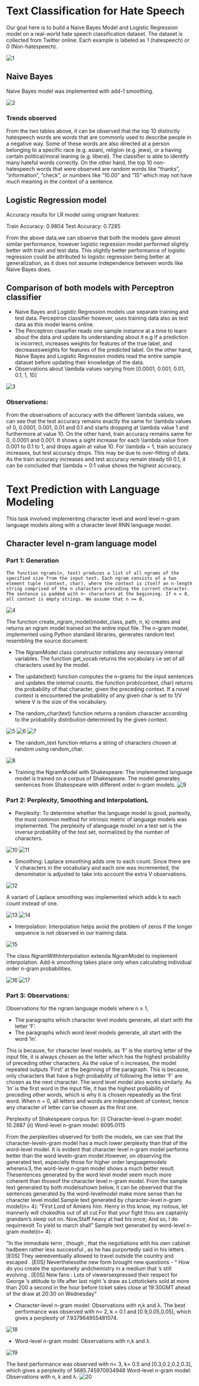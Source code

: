 # Text Classification for Hate Speech
  Our goal here is to build a Naive Bayes Model and Logistic Regression model on a real-world hate speech classification dataset. The dataset is collected from Twitter online. Each example is labeled as 1 (hatespeech) or 0 (Non-hatespeech).

![1](images/1.PNG)

## Naive Bayes 
  Naive Bayes model was implemented with add-1 smoothing.
  
![2](images/2.PNG)
  
### Trends observed
  From the two tables above, it can be observed that the top 10 distinctly hatespeech words are words that are commonly used to describe people in a negative way. Some of these words are also directed at a person belonging to a specific race (e.g. asian), religion (e.g. jews), or a having certain political/moral leaning (e.g. liberal). The classifier is able to identify many hateful words correctly. On the other hand, the top 10 non-hatespeech words that were observed are random words like ”thanks”, ”information”, ”check”, or numbers like ”10.00” and ”15” which may not have much meaning in the context of a sentence.
    
## Logistic Regression model
   Accuracy results for LR model using unigram features:
   
   Train Accuracy: 0.9804
   Test Accuracy: 0.7285
   
   From the above data,we can observe that both the models gave almost similar performance, however logistic regression model performed slightly better with train and test data. This slightly better performance of logistic regression could be attributed to logistic regression being better at generalization, as it does not assume independence between words like Naive Bayes does.
   
##  Comparison of both models with Perceptron classifier
 * Naive Bayes and Logistic Regression models use separate training and test data. Perceptron classifier however, uses training data also as test data as this model learns online. 
 * The Perceptron classifier reads one sample instance at a time to learn about the data and update its understanding about it e.g If a prediction is incorrect, increases weights for features of the true label, and decreasesweights for features of the predicted label. On the other hand, Naive Bayes and Logistic Regression models read the entire sample dataset before updating their knowledge of the data.
 * Observations about \lambda values varying from [0.0001, 0.001, 0.01, 0.1, 1, 10]
    
![3](images/3.PNG)

### Observations:
  From the observations of accuracy with the different \lambda values, we can see that the test accuracy remains exactly the same for \lambda values of 0, 0.0001, 0.001, 0.01 and 0.1
and starts dropping at \lambda value 1 and furthermore at value 10. On the other hand, train accuracy remains same for 0, 0.0001 and 0.001. It shows a sight increase for each \lambda value from 0.001 to 0.1 to 1, and drops again at value 10. For \lambda = 1, train accuracy increases, but test accuracy drops. This may be due to over-fitting of data.
As the train accuracy increases and test accuracy remain steady till 0.1, it can be concluded that \lambda = 0:1 value shows the highest accuracy.

# Text Prediction with Language Modeling
  This task involved implementing character level and word level n-gram language models along with a character level RNN language model.

##  Character level n-gram language model

### Part 1: Generation
    The function ngrams(n, text) produces a list of all ngrams of the specified size from the input text. Each ngram consists of a two element tuple (context, char), where the context is itself an n-length string comprised of the n characters preceding the current character. The sentence is padded with n~ characters at the beginning. If n = 0, all context is empty strings. We assume that n >= 0.
    
  ![4](images/4.PNG)
  
   The function create_ngram_model(model_class, path, n, k) creates and returns an ngram model trained on the entire input file. The n-gram model, implemented using Python standard libraries, generates random text resembling the source document. 
   * The NgramModel class constructor initializes any necessary internal variables. The function get_vocab returns the vocabulary i.e set of all characters used by the model.
    
   * The update(text) function computes the n-grams for the input sentences and updates the internal counts. the function prob(context, char) returns the probability of that character, given the preceding context. If a novel context is encountered the probability of any given char is set to 1/V where V is the size of the vocabulary.
    
   * The random_char(text) function returns a random character according to the probability distribution determined by the given context.
   
  ![5](images/5.PNG)
  ![6](images/6.PNG)
  ![7](images/7.PNG)
  
   * The random_text function returns a string of characters chosen at random using random_char.
   
  ![8](images/8.PNG)
  
   *  Training the NgramModel with Shakespeare:  The implemented language model is trained on a corpus of Shakespeare. The model generates sentences from Shakespeare with different order n-gram models. 
  ![9](images/9.PNG)
  
### Part 2: Perplexity, Smoothing and InterpolationL
  * Perplexity: To determine whether the language model is good, parlexity, the most common method for intrinsic metric of language models was implemented. The perplexity of alanguage model on a test set is the inverse probability of the test set, normalized by the number of characters.
  
  ![10](images/10.PNG)
  ![11](images/11.PNG)
  
  * Smoothing: Laplace smoothing adds one to each count. Since there are V characters in the vocabulary and each one was incremented, the denominator is adjusted to take into account the extra V observations.
  
  ![12](images/12.PNG)
  
   A variant of Laplace smoothing was implemented which adds k to each count instead of one.
   
  ![13](images/13.PNG)
  ![14](images/14.PNG)
  
  * Interpolation:  Interpolation helps avoid the problem of zeros if the longer sequence is not observed in our training data. 
  
  ![15](images/15.PNG)
  
  The class NgramWithInterpolation extenda NgramModel to implement interpolation. Add-k smoothing takes place only when calculating individual order n-gram probabilities.
  
  ![16](images/16.PNG)
  ![17](images/17.PNG)
  
### Part 3: Observations:

  Observations for the ngram language models where n ≥ 1, 
  * The paragraphs which character level models generate, all start with the letter ’F’. 
  * The paragraphs which word level models generate, all start with the word ’In’.
  
  This is because, for character level models, as ’F’ is the starting letter of the input file, it is always chosen as the letter which has the highest probability of preceding other characters. As the value of n increases, the model repeated outputs ’First’ at the beginning of the paragraph. This is because, only characters that have a high probability of following the letter ’F’ are chosen as the next character. The word level model also works similarly. As ’In’ is the first word in the input file, it has the highest probability of preceding other words, which is why it is chosen repeatedly as the first word. When n = 0, all letters and words are independent of context, hence any character of letter can be chosen as the first one.

Perplexity of Shakespeare corpus for:
  (i) Character-level n-gram model: 10.2887
  (ii) Word-level n-gram model: 6095.0115
  
  From the perplexities observed for both the models, we can see that the character-leveln-gram model has a much lower perplexity than that of the word-level model.  It is evident that character level n-gram model performs better than the word leveln-gram model.However, on observing the generated text, especially those for higher order languagemodels wheren≥3, the word-level n-gram model shows a much better result. Thesentences generated by the word level model seem much more coherent than thoseof the character level n-gram model. From the sample text generated by both modelsshown below, it can  be observed that  the sentences generated  by the word-levelmodel make more sense than he character level model.Sample text generated by character-level n-gram model(n= 4): ”First Lord of Amiens him. Henry in this know, my riotous, let mannerly will chokedhis out of all cut.For that your fight thou are captainly grandam’s sleep out on. Now,Staff heavy at had his once; And so, I do requirrevolt To yield to march shall” Sample text generated by word-level n-gram model(n= 4).
  
  ”In the immediate term , though , that the negotiations with his own cabinet hadbeen rather less successful , as he has purportedly said in his letters . [E0S] They wereeventually allowed to travel outside the country and escaped .  [E0S] Neverthelessthe new form brought new questions - “ How do you create the spontaneity andchemistry  in  a  medium  that  ’s  still  evolving  .   [E0S]  New  fans  :  Lots  of  viewersexpressed their respect for George ’s attitude to life after last night ’s draw as Lottotickets sold at more than 200 a second in the hour before ticket sales close at 19:30GMT ahead of the draw at 20:30 on Wednesday”
  
 *  Character-level n-gram model: Observations with n,k and λ. The best performance was observed with n= 2, k = 0.1 and [0.9,0.05,0.05], which gives a perplexity of 7.937964955481074.
  
![18](images/18.PNG)
 
 *  Word-level n-gram model: Observations with n,k and λ
 
![19](images/19.PNG)
  
  The best performance was observed with n= 3, k= 0.5 and [0.3,0.2,0.2,0.3], which gives a perplexity of 5685.745970934948 Word-level n-gram model: Observations with n, k and λ.
![20](images/20.PNG)
